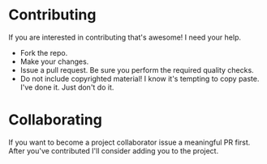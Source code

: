 # Contributing
If you are interested in contributing that's awesome! I need your help.
- Fork the repo.
- Make your changes.
- Issue a pull request. Be sure you perform the required quality checks.
- Do not include copyrighted material! I know it's tempting to copy paste. I've done it. Just don't do it.

# Collaborating
If you want to become a project collaborator issue a meaningful PR first. After you've
contributed I'll consider adding you to the project.
